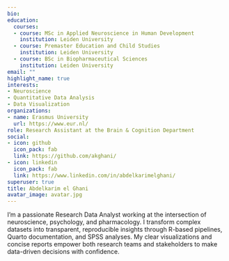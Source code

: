 ```yaml
---
bio: 
education:
  courses:
  - course: MSc in Applied Neuroscience in Human Development
    institution: Leiden University
  - course: Premaster Education and Child Studies
    institution: Leiden University
  - course: BSc in Biopharmaceutical Sciences
    institution: Leiden University
email: ""
highlight_name: true
interests:
- Neuroscience
- Quantitative Data Analysis
- Data Visualization
organizations:
- name: Erasmus University
  url: https://www.eur.nl/
role: Research Assistant at the Brain & Cognition Department
social:
- icon: github
  icon_pack: fab
  link: https://github.com/akghani/
- icon: linkedin
  icon_pack: fab
  link: https://www.linkedin.com/in/abdelkarimelghani/
superuser: true
title: Abdelkarim el Ghani
avatar_image: avatar.jpg
---
```



I’m a passionate Research Data Analyst working at the intersection of neuroscience, psychology, and pharmacology. I transform complex datasets into transparent, reproducible insights through R-based pipelines, Quarto documentation, and SPSS analyses. My clear visualizations and concise reports empower both research teams and stakeholders to make data-driven decisions with confidence.
